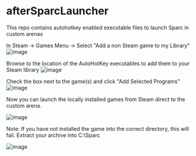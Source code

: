 # afterSparcLauncher
This repo contains autohotkey enabled executable files to launch Sparc in custom arenas

In Steam -> Games Menu -> Select "Add a non Steam game to my Library"
![image](https://github.com/user-attachments/assets/f0e453a3-d50c-480c-a96a-730a7419744e)

Browse to the location of the AutoHotKey executables to add them to your Steam library
![image](https://github.com/user-attachments/assets/22eef57e-ec9a-4fe1-83e8-88e9c76b714f)

Check the box next to the game(s) and click "Add Selected Programs"
![image](https://github.com/user-attachments/assets/0f5b922f-c8e5-41f0-bc97-6feeb3a8b7e9)

Now you can launch the locally installed games from Steam direct to the custom arena.

![image](https://github.com/user-attachments/assets/06c6348a-8c91-4d22-b862-53baed8be711)

Note: If you have not installed the game into the correct directory, this will fail. 
Extract your archive into C:\Sparc

![image](https://github.com/user-attachments/assets/fac7d9a3-0074-4a81-bded-30c5c539f705)
